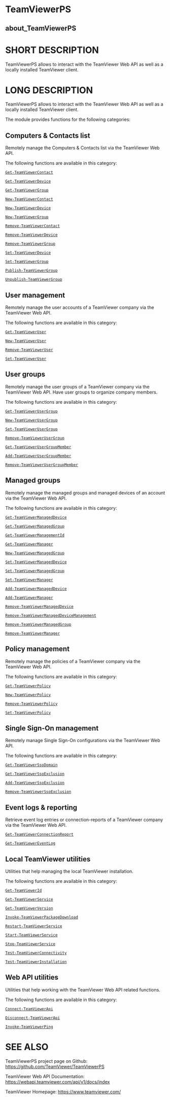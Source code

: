 # TeamViewerPS

## about_TeamViewerPS

# SHORT DESCRIPTION

TeamViewerPS allows to interact with the TeamViewer Web API as well as a locally
installed TeamViewer client.

# LONG DESCRIPTION

TeamViewerPS allows to interact with the TeamViewer Web API as well as a locally
installed TeamViewer client.

The module provides functions for the following categories:

## Computers & Contacts list

Remotely manage the Computers & Contacts list via the TeamViewer Web API.

The following functions are available in this category:

[`Get-TeamViewerContact`](Cmdlets/Public/Get-TeamViewerContact.md)

[`Get-TeamViewerDevice`](Cmdlets/Public/Get-TeamViewerDevice.md)

[`Get-TeamViewerGroup`](Cmdlets/Public/Get-TeamViewerGroup.md)

[`New-TeamViewerContact`](Cmdlets/Public/New-TeamViewerContact.md)

[`New-TeamViewerDevice`](Cmdlets/Public/New-TeamViewerDevice.md)

[`New-TeamViewerGroup`](Cmdlets/Public/New-TeamViewerGroup.md)

[`Remove-TeamViewerContact`](Cmdlets/Public/Remove-TeamViewerContact.md)

[`Remove-TeamViewerDevice`](Cmdlets/Public/Remove-TeamViewerDevice.md)

[`Remove-TeamViewerGroup`](Cmdlets/Public/Remove-TeamViewerGroup.md)

[`Set-TeamViewerDevice`](Cmdlets/Public/Set-TeamViewerDevice.md)

[`Set-TeamViewerGroup`](Cmdlets/Public/Set-TeamViewerGroup.md)

[`Publish-TeamViewerGroup`](Cmdlets/Public/Publish-TeamViewerGroup.md)

[`Unpublish-TeamViewerGroup`](Cmdlets/Public/Unpublish-TeamViewerGroup.md)

## User management

Remotely manage the user accounts of a TeamViewer company via the TeamViewer
Web API.

The following functions are available in this category:

[`Get-TeamViewerUser`](Cmdlets/Public/Get-TeamViewerUser.md)

[`New-TeamViewerUser`](Cmdlets/Public/New-TeamViewerUser.md)

[`Remove-TeamViewerUser`](Cmdlets/Public/Remove-TeamViewerUser.md)

[`Set-TeamViewerUser`](Cmdlets/Public/Set-TeamViewerUser.md)

## User groups

Remotely manage the user groups of a TeamViewer company via the
TeamViewer Web API. Have user groups to organize company members.

The following functions are available in this category:

[`Get-TeamViewerUserGroup`](Cmdlets/Public/Get-TeamViewerUserGroup.md)

[`New-TeamViewerUserGroup`](Cmdlets/Public/New-TeamViewerUserGroup.md)

[`Set-TeamViewerUserGroup`](Cmdlets/Public/Set-TeamViewerUserGroup.md)

[`Remove-TeamViewerUserGroup`](Cmdlets/Public/Remove-TeamViewerUserGroup.md)

[`Get-TeamViewerUserGroupMember`](Cmdlets/Public/Get-TeamViewerUserGroupMember.md)

[`Add-TeamViewerUserGroupMember`](Cmdlets/Public/Add-TeamViewerUserGroupMember.md)

[`Remove-TeamViewerUserGroupMember`](Cmdlets/Public/Remove-TeamViewerUserGroupMember.md)

## Managed groups

Remotely manage the managed groups and managed devices of an account via the
TeamViewer Web API.

The following functions are available in this category:

[`Get-TeamViewerManagedDevice`](Cmdlets/Public/Get-TeamViewerManagedDevice.md)

[`Get-TeamViewerManagedGroup`](Cmdlets/Public/Get-TeamViewerManagedGroup.md)

[`Get-TeamViewerManagementId`](Cmdlets/Public/Get-TeamViewerManagementId.md)

[`Get-TeamViewerManager`](Cmdlets/Public/Get-TeamViewerManager.md)

[`New-TeamViewerManagedGroup`](Cmdlets/Public/New-TeamViewerManagedGroup.md)

[`Set-TeamViewerManagedDevice`](Cmdlets/Public/Set-TeamViewerManagedDevice.md)

[`Set-TeamViewerManagedGroup`](Cmdlets/Public/Set-TeamViewerManagedGroup.md)

[`Set-TeamViewerManager`](Cmdlets/Public/Set-TeamViewerManager.md)

[`Add-TeamViewerManagedDevice`](Cmdlets/Public/Add-TeamViewerManagedDevice.md)

[`Add-TeamViewerManager`](Cmdlets/Public/Add-TeamViewerManager.md)

[`Remove-TeamViewerManagedDevice`](Cmdlets/Public/Remove-TeamViewerManagedDevice.md)

[`Remove-TeamViewerManagedDeviceManagement`](Cmdlets/Public/Remove-TeamViewerManagedDeviceManagement.md)

[`Remove-TeamViewerManagedGroup`](Cmdlets/Public/Remove-TeamViewerManagedGroup.md)

[`Remove-TeamViewerManager`](Cmdlets/Public/Remove-TeamViewerManager.md)

## Policy management

Remotely manage the policies of a TeamViewer company via the TeamViewer Web API.

The following functions are available in this category:

[`Get-TeamViewerPolicy`](Cmdlets/Public/Get-TeamViewerPolicy.md)

[`New-TeamViewerPolicy`](Cmdlets/Public/New-TeamViewerPolicy.md)

[`Remove-TeamViewerPolicy`](Cmdlets/Public/Remove-TeamViewerPolicy.md)

[`Set-TeamViewerPolicy`](Cmdlets/Public/Set-TeamViewerPolicy.md)

## Single Sign-On management

Remotely manage Single Sign-On configurations via the TeamViewer Web API.

The following functions are available in this category:

[`Get-TeamViewerSsoDomain`](Cmdlets/Public/Get-TeamViewerSsoDomain.md)

[`Get-TeamViewerSsoExclusion`](Cmdlets/Public/Get-TeamViewerSsoExclusion.md)

[`Add-TeamViewerSsoExclusion`](Cmdlets/Public/Add-TeamViewerSsoExclusion.md)

[`Remove-TeamViewerSsoExclusion`](Cmdlets/Public/Remove-TeamViewerSsoExclusion.md)

## Event logs & reporting

Retrieve event log entries or connection-reports of a TeamViewer company via the TeamViewer Web
API.

[`Get-TeamViewerConnectionReport`](Cmdlets/Public/Get-TeamViewerConnectionReport.md)

[`Get-TeamViewerEventLog`](Cmdlets/Public/Get-TeamViewerEventLog.md)

## Local TeamViewer utilities

Utilities that help managing the local TeamViewer installation.

The following functions are available in this category:

[`Get-TeamViewerId`](Cmdlets/Public/Get-TeamViewerId.md)

[`Get-TeamViewerService`](Cmdlets/Public/Get-TeamViewerService.md)

[`Get-TeamViewerVersion`](Cmdlets/Public/Get-TeamViewerVersion.md)

[`Invoke-TeamViewerPackageDownload`](Cmdlets/Public/Invoke-TeamViewerPackageDownload.md)

[`Restart-TeamViewerService`](Cmdlets/Public/Restart-TeamViewerService.md)

[`Start-TeamViewerService`](Cmdlets/Public/Start-TeamViewerService.md)

[`Stop-TeamViewerService`](Cmdlets/Public/Stop-TeamViewerService.md)

[`Test-TeamViewerConnectivity`](Cmdlets/Public/Test-TeamViewerConnectivity.md)

[`Test-TeamViewerInstallation`](Cmdlets/Public/Test-TeamViewerInstallation.md)

## Web API utilities

Utilities that help working with the TeamViewer Web API related functions.

The following functions are available in this category:

[`Connect-TeamViewerApi`](Cmdlets/Public/Connect-TeamViewerApi.md)

[`Disconnect-TeamViewerApi`](Cmdlets/Public/Disconnect-TeamViewerApi.md)

[`Invoke-TeamViewerPing`](Cmdlets/Public/Invoke-TeamViewerPing.md)

# SEE ALSO

TeamViewerPS project page on Github: <https://github.com/TeamViewer/TeamViewerPS>

TeamViewer Web API Documentation: <https://webapi.teamviewer.com/api/v1/docs/index>

TeamViewer Homepage: <https://www.teamviewer.com/>
